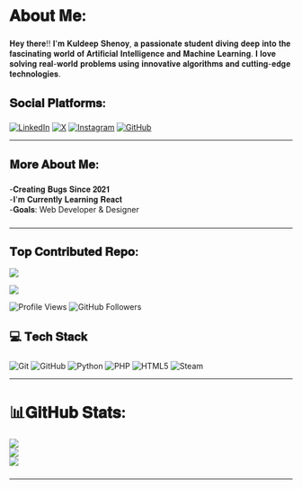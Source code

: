 <h1 align="left">𝐀𝐛𝐨𝐮𝐭 𝐌𝐞:</h1>

###

<p align="left">𝐇𝐞𝐲 𝐭𝐡𝐞𝐫𝐞!! 𝐈'𝐦 𝐊𝐮𝐥𝐝𝐞𝐞𝐩 𝐒𝐡𝐞𝐧𝐨𝐲, 𝐚 𝐩𝐚𝐬𝐬𝐢𝐨𝐧𝐚𝐭𝐞 𝐬𝐭𝐮𝐝𝐞𝐧𝐭 𝐝𝐢𝐯𝐢𝐧𝐠 𝐝𝐞𝐞𝐩 𝐢𝐧𝐭𝐨 𝐭𝐡𝐞 𝐟𝐚𝐬𝐜𝐢𝐧𝐚𝐭𝐢𝐧𝐠 𝐰𝐨𝐫𝐥𝐝 𝐨𝐟 𝐀𝐫𝐭𝐢𝐟𝐢𝐜𝐢𝐚𝐥 𝐈𝐧𝐭𝐞𝐥𝐥𝐢𝐠𝐞𝐧𝐜𝐞 𝐚𝐧𝐝 𝐌𝐚𝐜𝐡𝐢𝐧𝐞 𝐋𝐞𝐚𝐫𝐧𝐢𝐧𝐠. 𝐈 𝐥𝐨𝐯𝐞 𝐬𝐨𝐥𝐯𝐢𝐧𝐠 𝐫𝐞𝐚𝐥-𝐰𝐨𝐫𝐥𝐝 𝐩𝐫𝐨𝐛𝐥𝐞𝐦𝐬 𝐮𝐬𝐢𝐧𝐠 𝐢𝐧𝐧𝐨𝐯𝐚𝐭𝐢𝐯𝐞 𝐚𝐥𝐠𝐨𝐫𝐢𝐭𝐡𝐦𝐬 𝐚𝐧𝐝 𝐜𝐮𝐭𝐭𝐢𝐧𝐠-𝐞𝐝𝐠𝐞 𝐭𝐞𝐜𝐡𝐧𝐨𝐥𝐨𝐠𝐢𝐞𝐬.</p>

###

###

<h2 align="left">𝐒𝐨𝐜𝐢𝐚𝐥 𝐏𝐥𝐚𝐭𝐟𝐨𝐫𝐦𝐬:</h2>


###


<p align="left"> <a href="https://www.linkedin.com/in/h-kuldeep-shenoy/" target="_blank"><img src="https://img.shields.io/badge/LinkedIn-0A66C2?style=for-the-badge&logo=linkedin&logoColor=white" alt="LinkedIn"/></a> <a href="https://x.com/techie_shenoy/" target="_blank"><img src="https://img.shields.io/badge/X-%23000000.svg?style=for-the-badge&logo=twitter&logoColor=white" alt="X"/></a> <a href="https://www.instagram.com/kuldeep_shenoy18/" target="_blank"><img src="https://img.shields.io/badge/Instagram-E4405F?style=for-the-badge&logo=instagram&logoColor=white" alt="Instagram"/></a> <a href="https://github.com/KuldeepShenoy/" target="_blank"><img src="https://img.shields.io/badge/GitHub-181717?style=for-the-badge&logo=github&logoColor=white" alt="GitHub"/></a> 

---



<h2 align="left">𝐌𝐨𝐫𝐞 𝐀𝐛𝐨𝐮𝐭 𝐌𝐞:</h2>

###

<p align="left">-𝐂𝐫𝐞𝐚𝐭𝐢𝐧𝐠 𝐁𝐮𝐠𝐬 𝐒𝐢𝐧𝐜𝐞 𝟐𝟎𝟐𝟏<br>-𝐈'𝐦 𝐂𝐮𝐫𝐫𝐞𝐧𝐭𝐥𝐲 𝐋𝐞𝐚𝐫𝐧𝐢𝐧𝐠 𝐑𝐞𝐚𝐜𝐭<br>-𝐆𝐨𝐚𝐥𝐬: Web Developer & Designer<br>

###
---

### <h2 align="left">𝐓𝐨𝐩 𝐂𝐨𝐧𝐭𝐫𝐢𝐛𝐮𝐭𝐞𝐝 𝐑𝐞𝐩𝐨:</h2>
![](https://github-contributor-stats.vercel.app/api?username=KuldeepShenoy&limit=5&theme=dark&combine_all_yearly_contributions=true)

[![](https://visitcount.itsvg.in/api?id=KuldeepShenoy&icon=1&color=0)](https://visitcount.itsvg.in)

![Profile Views](https://komarev.com/ghpvc/?username=KuldeepShenoy&color=blue) ![GitHub Followers](https://img.shields.io/github/followers/KuldeepShenoy?label=Followers&style=social)

###

<h2 align="left">💻 𝐓𝐞𝐜𝐡 𝐒𝐭𝐚𝐜𝐤</h2>

###

![Git](https://img.shields.io/badge/git-%23F05033.svg?style=for-the-badge&logo=git&logoColor=white) ![GitHub](https://img.shields.io/badge/github-%23121011.svg?style=for-the-badge&logo=github&logoColor=white) ![Python](https://img.shields.io/badge/python-3670A0?style=for-the-badge&logo=python&logoColor=ffdd54) ![PHP](https://img.shields.io/badge/php-%23777BB4.svg?style=for-the-badge&logo=php&logoColor=white) ![HTML5](https://img.shields.io/badge/html5-%23E34F26.svg?style=for-the-badge&logo=html5&logoColor=white) ![Steam](https://img.shields.io/badge/steam-%23000000.svg?style=for-the-badge&logo=steam&logoColor=white)

---
###

# 📊𝐆𝐢𝐭𝐇𝐮𝐛 𝐒𝐭𝐚𝐭𝐬:
![](https://github-readme-stats.vercel.app/api?username=KuldeepShenoy&theme=dark&hide_border=true&include_all_commits=true&count_private=true)<br/>
![](https://github-readme-streak-stats.herokuapp.com/?user=KuldeepShenoy&theme=dark&hide_border=true)<br/>
![](https://github-readme-stats.vercel.app/api/top-langs/?username=KuldeepShenoy&theme=dark&hide_border=true&include_all_commits=true&count_private=true&layout=compact)

###
---
